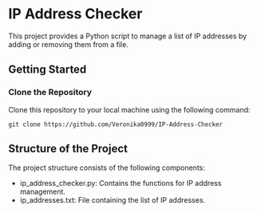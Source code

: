 # IP Address Checker

This project provides a Python script to manage a list of IP addresses by adding or removing them from a file.

## Getting Started

### Clone the Repository

Clone this repository to your local machine using the following command:

```
git clone https://github.com/Veronika0999/IP-Address-Checker
```

## Structure of the Project
The project structure consists of the following components:

- ip_address_checker.py: Contains the functions for IP address management.
- ip_addresses.txt: File containing the list of IP addresses.
